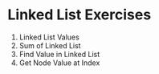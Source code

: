 # Linked List Exercises

1. Linked List Values
2. Sum of Linked List
3. Find Value in Linked List
4. Get Node Value at Index
